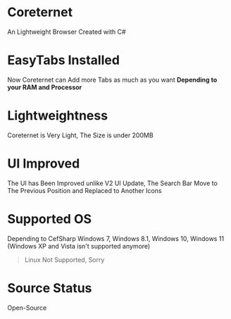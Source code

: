 # Coreternet
An Lightweight Browser Created with C#

# EasyTabs Installed
Now Coreternet can Add more Tabs as much as you want **Depending to your RAM and Processor**

# Lightweightness
Coreternet is Very Light, The Size is under 200MB

# UI Improved
The UI has Been Improved unlike V2 UI Update, The Search Bar Move to The Previous Position and Replaced to Another Icons

# Supported OS
Depending to CefSharp
Windows 7, Windows 8.1, Windows 10, Windows 11 (Windows XP and Vista isn't supported anymore)
> Linux Not Supported, Sorry

# Source Status
Open-Source
